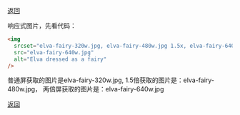 [返回](./index.md)

响应式图片，先看代码：

```html
<img
  srcset="elva-fairy-320w.jpg, elva-fairy-480w.jpg 1.5x, elva-fairy-640w.jpg 2x"
  src="elva-fairy-640w.jpg"
  alt="Elva dressed as a fairy"
/>
```

普通屏获取的图片是elva-fairy-320w.jpg,
1.5倍获取的图片是：elva-fairy-480w.jpg，
两倍屏获取的图片是：elva-fairy-640w.jpg

[返回](./index.md)
